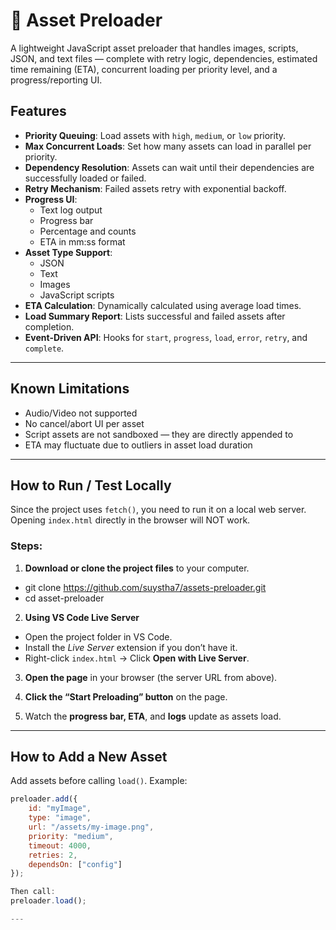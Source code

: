 # 🚀 Asset Preloader

A lightweight JavaScript asset preloader that handles images, scripts, JSON, and text files — complete with retry logic, dependencies, estimated time remaining (ETA), concurrent loading per priority level, and a progress/reporting UI.

## Features

- **Priority Queuing**: Load assets with `high`, `medium`, or `low` priority.
- **Max Concurrent Loads**: Set how many assets can load in parallel per priority.
- **Dependency Resolution**: Assets can wait until their dependencies are successfully loaded or failed.
- **Retry Mechanism**: Failed assets retry with exponential backoff.
- **Progress UI**:
  - Text log output
  - Progress bar
  - Percentage and counts
  - ETA in mm:ss format
- **Asset Type Support**:
  - JSON
  - Text
  - Images
  - JavaScript scripts
- **ETA Calculation**: Dynamically calculated using average load times.
- **Load Summary Report**: Lists successful and failed assets after completion.
- **Event-Driven API**: Hooks for `start`, `progress`, `load`, `error`, `retry`, and `complete`.

---

## Known Limitations
- Audio/Video not supported
- No cancel/abort UI per asset
- Script assets are not sandboxed — they are directly appended to <body>
- ETA may fluctuate due to outliers in asset load duration

---

## How to Run / Test Locally

Since the project uses `fetch()`, you need to run it on a local web server. Opening `index.html` directly in the browser will NOT work.

### Steps:

1. **Download or clone the project files** to your computer.
  - git clone https://github.com/suystha7/assets-preloader.git
  - cd asset-preloader

2. **Using VS Code Live Server**

- Open the project folder in VS Code.
- Install the _Live Server_ extension if you don’t have it.
- Right-click `index.html` → Click **Open with Live Server**.

3. **Open the page** in your browser (the server URL from above).

4. **Click the “Start Preloading” button** on the page.

5. Watch the **progress bar, ETA**, and **logs** update as assets load.

---

## How to Add a New Asset

Add assets before calling `load()`. Example:

```js
preloader.add({
    id: "myImage",
    type: "image",
    url: "/assets/my-image.png",
    priority: "medium",
    timeout: 4000,
    retries: 2,
    dependsOn: ["config"]
});

Then call:
preloader.load();

---